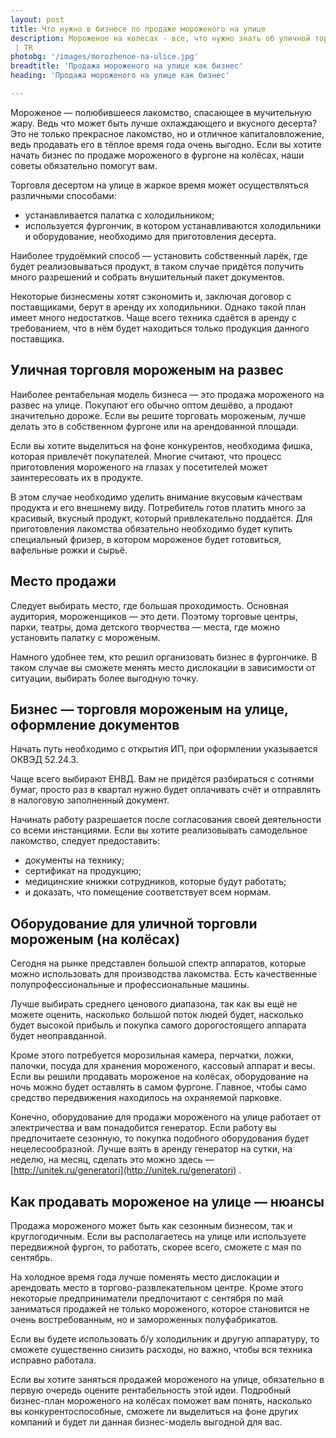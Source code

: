 ```yaml
---
layout: post 
title: Что нужно в бизнесе по продаже мороженого на улице
description: Мороженое на колесах - все, что нужно знать об уличной торговле, бизнес-план, оборудование
 | TR
photobg: '/images/morozhenoe-na-ulice.jpg'
breadtitle: 'Продажа мороженого на улице как бизнес'
heading: 'Продажа мороженого на улице как бизнес'

--- 
```

Мороженое — полюбившееся лакомство, спасающее в мучительную жару. Ведь что может быть лучше охлаждающего и вкусного десерта? Это не только прекрасное лакомство, но и отличное капиталовложение, ведь продавать его в тёплое время года очень выгодно. Если вы хотите начать бизнес по продаже мороженого в фургоне на колёсах, наши советы обязательно помогут вам.

Торговля десертом на улице в жаркое время может осуществляться различными способами:

* устанавливается палатка с холодильником;
* используется фургончик, в котором устанавливаются холодильники и оборудование, необходимо для приготовления десерта.

Наиболее трудоёмкий способ — установить собственный ларёк, где будет реализовываться продукт, в таком случае придётся получить много разрешений и собрать внушительный пакет документов.

Некоторые бизнесмены хотят сэкономить и, заключая договор с поставщиками, берут в аренду их холодильники. Однако такой план имеет много недостатков. Чаще всего техника сдаётся в аренду с требованием, что в нём будет находиться только продукция данного поставщика.

## Уличная торговля мороженым на развес

Наиболее рентабельная модель бизнеса — это продажа мороженого на развес на улице. Покупают его обычно оптом дешёво, а продают значительно дороже. Если вы решите торговать мороженым, лучше делать это в собственном фургоне или на арендованной площади.

Если вы хотите выделиться на фоне конкурентов, необходима фишка, которая привлечёт покупателей. Многие считают, что процесс приготовления мороженого на глазах у посетителей может заинтересовать их в продукте.

В этом случае необходимо уделить внимание вкусовым качествам продукта и его внешнему виду. Потребитель готов платить много за красивый, вкусный продукт, который привлекательно поддаётся. Для приготовления лакомства обязательно необходимо будет купить специальный фризер, в котором мороженое будет готовиться, вафельные рожки и сырьё.

## Место продажи

Следует выбирать место, где большая проходимость. Основная аудитория, мороженщиков — это дети. Поэтому торговые центры, парки, театры, дома детского творчества — места, где можно установить палатку с мороженым.

Намного удобнее тем, кто решил организовать бизнес в фургончике. В таком случае вы сможете менять место дислокации в зависимости от ситуации, выбирать более выгодную точку.

## Бизнес — торговля мороженым на улице, оформление документов

Начать путь необходимо с открытия ИП, при оформлении указывается ОКВЭД 52.24.3.

Чаще всего выбирают ЕНВД. Вам не придётся разбираться с сотнями бумаг, просто раз в квартал нужно будет оплачивать счёт и отправлять в налоговую заполненный документ.

Начинать работу разрешается после согласования своей деятельности со всеми инстанциями. Если вы хотите реализовывать самодельное лакомство, следует предоставить:

* документы на технику;
* сертификат на продукцию;
* медицинские книжки сотрудников, которые будут работать;
* и доказать, что помещение соответствует всем нормам.

## Оборудование для уличной торговли мороженым (на колёсах)

Сегодня на рынке представлен большой спектр аппаратов, которые можно использовать для производства лакомства. Есть качественные полупрофессиональные и профессиональные машины.

Лучше выбирать среднего ценового диапазона, так как вы ещё не можете оценить, насколько большой поток людей будет, насколько будет высокой прибыль и покупка самого дорогостоящего аппарата будет неоправданной.

Кроме этого потребуется морозильная камера, перчатки, ложки, палочки, посуда для хранения мороженого, кассовый аппарат и весы. Если вы решили продавать мороженое на колёсах, оборудование на ночь можно будет оставлять в самом фургоне. Главное, чтобы само средство передвижения находилось на охраняемой парковке.

Конечно, оборудование для продажи мороженого на улице работает от электричества и вам понадобится генератор. Если работу вы предпочитаете сезонную, то покупка подобного оборудования будет нецелесообразной. Лучше взять в аренду генератор на сутки, на неделю, на месяц, сделать это можно здесь — [http://unitek.ru/generatori](http://unitek.ru/generatori) .

## Как продавать мороженое на улице — нюансы

Продажа мороженого может быть как сезонным бизнесом, так и круглогодичным. Если вы располагаетесь на улице или используете передвижной фургон, то работать, скорее всего, сможете с мая по сентябрь.

На холодное время года лучше поменять место дислокации и арендовать место в торгово-развлекательном центре. Кроме этого некоторые предприниматели предпочитают с сентября по май заниматься продажей не только мороженого, которое становится не очень востребованным, но и замороженных полуфабрикатов.

Если вы будете использовать б/у холодильник и другую аппаратуру, то сможете существенно снизить расходы, но важно, чтобы вся техника исправно работала.

Если вы хотите заняться продажей мороженого на улице, обязательно в первую очередь оцените рентабельность этой идеи. Подробный бизнес-план мороженого на колёсах поможет вам понять, насколько вы конкурентоспособные, сможете ли выделиться на фоне других компаний и будет ли данная бизнес-модель выгодной для вас.





